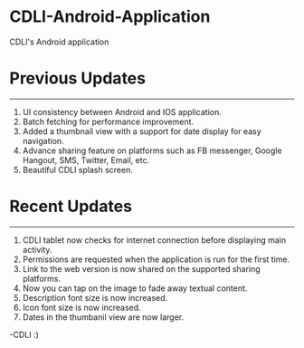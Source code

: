 # CDLI-Android-Application
CDLI's Android application

# Previous Updates
------------------------
1. UI consistency between Android and IOS application.
2. Batch fetching for performance improvement.
3. Added a thumbnail view with a support for date display for easy navigation.
4. Advance sharing feature on platforms such as FB messenger, Google Hangout, SMS, Twitter, Email, etc.
5. Beautiful CDLI splash screen.

# Recent Updates
-----------------------
1. CDLI tablet now checks for internet connection before displaying main activity.
2. Permissions are requested when the application is run for the first time.
3. Link to the web version is now shared on the supported sharing platforms.
4. Now you can tap on the image to fade away textual content.
5. Description font size is now increased.
5. Icon font size is now increased.
6. Dates in the thumbanil view are now larger.

-CDLI :)

